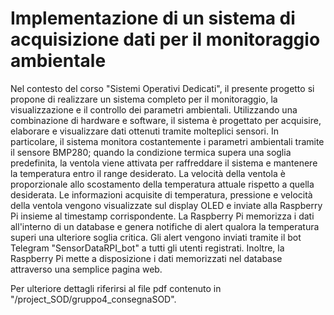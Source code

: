 # Implementazione di un sistema di acquisizione dati per il monitoraggio ambientale
Nel contesto del corso "Sistemi Operativi Dedicati", il presente progetto si propone di realizzare un sistema completo per il monitoraggio, la visualizzazione e il controllo dei parametri ambientali. Utilizzando una combinazione di hardware e software, il sistema è progettato per acquisire, elaborare e visualizzare dati ottenuti tramite molteplici sensori. In particolare, il sistema monitora costantemente i parametri ambientali tramite il sensore BMP280; quando la condizione termica supera una soglia predefinita, la ventola viene attivata per raffreddare il sistema e mantenere la temperatura entro il range desiderato. La velocità della ventola è proporzionale allo scostamento della temperatura attuale rispetto a quella desiderata. Le informazioni acquisite di temperatura, pressione e velocità della ventola vengono visualizzate sul display OLED e inviate alla Raspberry Pi insieme al timestamp corrispondente. La Raspberry Pi memorizza i dati all'interno di un database e genera notifiche di alert qualora la temperatura superi una ulteriore soglia critica. Gli alert vengono inviati tramite il bot Telegram "SensorDataRPI_bot" a tutti gli utenti registrati. Inoltre, la Raspberry Pi mette a disposizione i dati memorizzati nel database attraverso una semplice pagina web.


Per ulteriore dettagli riferirsi al file pdf contenuto in "/project_SOD/gruppo4_consegnaSOD".
